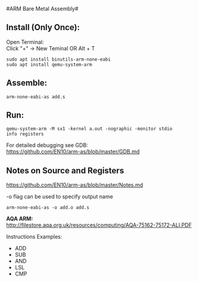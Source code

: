 #ARM Bare Metal Assembly#

Install (Only Once):    
-
Open Terminal:  
Click "+" -> New Teminal OR Alt + T     

    sudo apt install binutils-arm-none-eabi 
    sudo apt install qemu-system-arm    

Assemble:    
-
    arm-none-eabi-as add.s

Run:    
-
    qemu-system-arm -M sx1 -kernel a.out -nographic -monitor stdio  
    info registers

For detailed debugging see GDB:     
https://github.com/EN10/arm-as/blob/master/GDB.md   

Notes on Source and Registers
-
https://github.com/EN10/arm-as/blob/master/Notes.md  

-o flag can be used to specify output name  

    arm-none-eabi-as -o add.o add.s

**AQA ARM:**     
http://filestore.aqa.org.uk/resources/computing/AQA-75162-75172-ALI.PDF 

Instructions Examples:  
*   ADD 
*   SUB
*   AND 
*   LSL
*   CMP